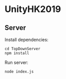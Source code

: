 # UnityHK2019

## Server

Install dependencies: 

```
cd TopDownServer
npm install
```

Run server: 
```
node index.js
```
